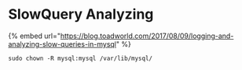 # SlowQuery Analyzing

{% embed url="https://blog.toadworld.com/2017/08/09/logging-and-analyzing-slow-queries-in-mysql" %}





```text
sudo chown -R mysql:mysql /var/lib/mysql/
```

